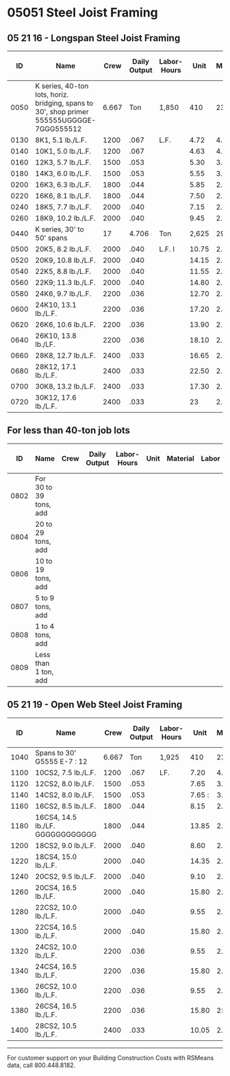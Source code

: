 # 05051 Steel Joist Framing

## 05 21 16 - Longspan Steel Joist Framing

| ID    | Name                                   | Crew | Daily Output | Labor-Hours | Unit | Material | Labor | Equipment | Total | Total Incl O&P |
|-------|----------------------------------------|------|-------------|-------------|------|----------|-------|-----------|-------|----------------|
| 0050  | K series, 40-ton lots, horiz. bridging, spans to 30', shop primer 555555UGGGGE-7GGG555512 | 6.667 | Ton | 1,850 | 410 | 231 | 2,491 | 2,900 |
| 0130  | 8K1, 5.1 lb./L.F.                      | 1200 | .067 | L.F. | 4.72 | 4.11 : | 2.31 | 11.14 | 14.0 |
| 0140  | 10K1, 5.0 lb./L.F.                     | 1200 | .067 |  | 4.63 | 4.11 | 2.31 | 11.05 | 13.9 |
| 0160  | 12K3, 5.7 lb./L.F.                     | 1500 | .053 |  | 5.30 | 3.29 | 1.85 | 10.44 | 12.90 |
| 0180  | 14K3, 6.0 lb./L.F.                     | 1500 | .053 |  | 5.55 | 3.29 | 1.85 | 10.69 | 13.20 |
| 0200  | 16K3, 6.3 lb./L.F.                     | 1800 | .044 |  | 5.85 | 2.74 | 1.54 | 10.13 | 12.30 |
| 0220  | 16K6, 8.1 lb./L.F.                     | 1800 | .044 |  | 7.50 | 2.74 | 1.54 | 11.78 | 14.1 ! |
| 0240  | 18K5, 7.7 lb./L.F.                     | 2000 | .040 |  | 7.15 | 2.47 | 1.39 | 11.01 | 13.15 |
| 0260  | 18K9, 10.2 lb./L.F.                    | 2000 | .040 |  | 9.45 | 2.47 | 1.39 | 13.31 | 15.70 |
| 0440  | K series, 30' to 50' spans             | 17 | 4.706 | Ton | 2,625 | 290 | 163 | 3,078 | 3,500 |
| 0500  | 20K5, 8.2 lb./L.F.                     | 2000 | .040 | L.F. I | 10.75 | 2.47 | 1.39 | 14.61 | 17.1 |
| 0520  | 20K9, 10.8 lb./L.F.                    | 2000 | .040 |  | 14.15 | 2.47 | 1.39 | 18.01 | 21 |
| 0540  | 22K5, 8.8 lb./L.F.                     | 2000 | .040 |  | 11.55 | 2.47 | 1.39 | 15.41 | 18 |
| 0560  | 22K9; 11.3 lb./L.F.                    | 2000 | .040 |  | 14.80 | 2.47 | 1.39 | 18.66 | 21.50 |
| 0580  | 24K6, 9.7 lb./L.F.                     | 2200 | .036 |  | 12.70 | 2.24 | 1.26 | 16.20 | 18.81 |
| 0600  | 24K10, 13.1 lb./L.F.                   | 2200 | .036 |  | 17.20 | 2.24 | 1.26 | 20.70 | 23.50 |
| 0620  | 26K6, 10.6 lb./L.F.                    | 2200 | .036 |  | 13.90 | 2.24 | 1.26 | 17.40 | 20 |
| 0640  | 26K10, 13.8 lb./LF.                    | 2200 | .036 |  | 18.10 | 2.24 | 1.26 | 21.60 | 24.50 |
| 0660  | 28K8, 12.7 lb./L.F.                    | 2400 | .033 |  | 16.65 | 2.06 | 1.16 | 19.87 | 22.50 |
| 0680  | 28K12, 17.1 lb./L.F.                   | 2400 | .033 |  | 22.50 | 2.06 | 1.16 | 25.72 | 29 |
| 0700  | 30K8, 13.2 lb./L.F.                    | 2400 | .033 |  | 17.30 | 2.06 | 1.16 | 20.52 | 23.50 |
| 0720  | 30K12, 17.6 lb./L.F.                   | 2400 | .033 |  | 23 | 2.06 | 1.16 | 26.22 | 30 |

## For less than 40-ton job lots

| ID    | Name                                   | Crew | Daily Output | Labor-Hours | Unit | Material | Labor | Equipment | Total | Total Incl O&P |
|-------|----------------------------------------|------|-------------|-------------|------|----------|-------|-----------|-------|----------------|
| 0802  | For 30 to 39 tons, add                 |      |             |             |      |          |       |           | 10 %  |                |
| 0804  | 20 to 29 tons, add                     |      |             |             |      |          |       |           | 20 %  |                |
| 0806  | 10 to 19 tons, add                     |      |             |             |      |          |       |           | 30 %  |                |
| 0807  | 5 to 9 tons, add                       |      |             |             |      |          |       |           | 50 %  | 25 %           |
| 0808  | 1 to 4 tons, add                       |      |             |             |      |          |       |           | 75 %  | 50 %           |
| 0809  | Less than 1 ton, add                   |      |             |             |      |          |       |           | 100 % | 100 %          |

## 05 21 19 - Open Web Steel Joist Framing

| ID    | Name                                   | Crew | Daily Output | Labor-Hours | Unit | Material | Labor | Equipment | Total | Total Incl O&P |
|-------|----------------------------------------|------|-------------|-------------|------|----------|-------|-----------|-------|----------------|
| 1040  | Spans to 30' G5555 E-7 : 12            | 6.667 | Ton | 1,925 | 410 | 231 | 2,566 | 2,975 |
| 1100  | 10CS2, 7.5 lb./L.F.                    | 1200 | .067 | LF. | 7.20 | 4.11 | 2.31 | 13.62 | 16.75 |
| 1120  | 12CS2, 8.0 lb./LF.                     | 1500 | .053 |  | 7.65 | 3.29 | 1.85 | 12.79 | 15.50 |
| 1140  | 14CS2, 8.0 lb./LF.                     | 1500 | .053 |  | 7.65 : | 3.29 | 1.85 | 12.79 | 15.50 |
| 1160  | 16CS2, 8.5 lb./L.F.                    | 1800 | .044 |  | 8.15 | 2.74 | 1.54 | 12.43 | 14.85 |
| 1180  | 16CS4, 14.5 lb./LF. GGGGGGGGGGGG       | 1800 | .044 |  | 13.85 | 2.74 | 1.54 | 18.13 | 21 |
| 1200  | 18CS2, 9.0 lb./L.F.                    | 2000 | .040 |  | 8.60 | 2.47 | 1.39 | 12.46 | 14.75 |
| 1220  | 18CS4, 15.0 lb./L.F.                   | 2000 | .040 |  | 14.35 | 2.47 | 1.39 | 18.21 | 21 |
| 1240  | 20CS2, 9.5 lb./L.F.                    | 2000 | .040 |  | 9.10 | 2.47 | 1.39 | 12.96 | 15.30 |
| 1260  | 20CS4, 16.5 lb./LF.                    | 2000 | .040 |  | 15.80 | 2.47 | 1.39 | 19.66 | 22.50 |
| 1280  | 22CS2, 10.0 lb./L.F.                   | 2000 | .040 |  | 9.55 | 2.47 | 1.39 | 13.41 | 15.80 |
| 1300  | 22CS4, 16.5 lb./L.F.                   | 2000 | .040 |  | 15.80 | 2.47 | 1.39 | 19.66 | 22.50 |
| 1320  | 24CS2, 10.0 lb./L.F.                   | 2200 | .036 |  | 9.55 | 2.24 | 1.26 | 13.05 | 15.30 |
| 1340  | 24CS4, 16.5 lb./L.F.                   | 2200 | .036 |  | 15.80 | 2.24 | 1.26 | 19.30 | 22 |
| 1360  | 26CS2, 10.0 lb./L.F.                   | 2200 | .036 |  | 9.55 | 2.24 | 1.26 | 13.05 | 15.30 |
| 1380  | 26CS4, 16.5 lb./L.F.                   | 2200 | .036 |  | 15.80 | 2:24 | 1.26 | 19.30 | 22 |
| 1400  | 28CS2, 10.5 lb./L.F.                   | 2400 | .033 |  | 10.05 | 2.06 | 1.16 | 13.27 | 15.45 |

---

For customer support on your Building Construction Costs with RSMeans data, call 800.448.8182.